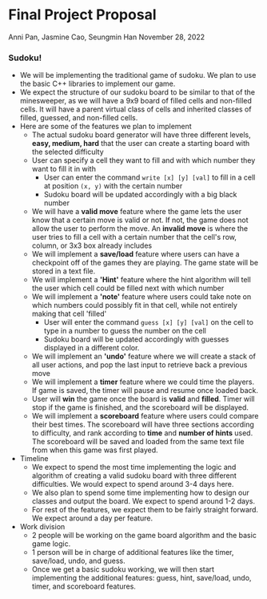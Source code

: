 # Final Project Proposal

Anni Pan, Jasmine Cao, Seungmin Han
November 28, 2022

### Sudoku!

- We will be implementing the traditional game of sudoku. We plan to use the basic C++ libraries to implement our game.
- We expect the structure of our sudoku board to be similar to that of the minesweeper, as we will have a 9x9 board of filled cells and non-filled cells. It will have a parent virtual class of cells and inherited classes of filled, guessed, and non-filled cells.
- Here are some of the features we plan to implement
  - The actual sudoku board generator will have three different levels, **easy, medium, hard** that the user can create a starting board with the selected difficulty
  - User can specify a cell they want to fill and with which number they want to fill it in with
    - User can enter the command `write [x] [y] [val]` to fill in a cell at position `(x, y)` with the certain number
    - Sudoku board will be updated accordingly with a big black number
  - We will have a **valid move** feature where the game lets the user know that a certain move is valid or not. If not, the game does not allow the user to perform the move. An **invalid move** is where the user tries to fill a cell with a certain number that the cell's row, column, or 3x3 box already includes
  - We will implement a **save/load** feature where users can have a checkpoint off of the games they are playing. The game state will be stored in a text file.
  - We will implement a **'Hint'** feature where the hint algorithm will tell the user which cell could be filled next with which number
  - We will implement a **'note'** feature where users could take note on which numbers could possibly fit in that cell, while not entirely making that cell 'filled'
    - User will enter the command `guess [x] [y] [val]` on the cell to type in a number to guess the number on the cell
    - Sudoku board will be updated accordingly with guesses displayed in a different color.
  - We will implement an **'undo'** feature where we will create a stack of all user actions, and pop the last input to retrieve back a previous move
  - We will implement a **timer** feature where we could time the players. If game is saved, the timer will pause and resume once loaded back.
  - User will **win** the game once the board is **valid** and **filled**. Timer will stop if the game is finished, and the scoreboard will be displayed.
  - We will implement a **scoreboard** feature where users could compare their best times. The scoreboard will have three sections according to difficulty, and rank according to **time** and **number of hints** used. The scoreboard will be saved and loaded from the same text file from when this game was first played.
- Timeline
  - We expect to spend the most time implementing the logic and algorithm of creating a valid sudoku board with three different difficulties. We would expect to spend around 3-4 days here.
  - We also plan to spend some time implementing how to design our classes and output the board. We expect to spend around 1-2 days.
  - For rest of the features, we expect them to be fairly straight forward. We expect around a day per feature.
- Work division
  - 2 people will be working on the game board algorithm and the basic game logic.
  - 1 person will be in charge of additional features like the timer, save/load, undo, and guess.
  - Once we get a basic sudoku working, we will then start implementing the additional features: guess, hint, save/load, undo, timer, and scoreboard features.
